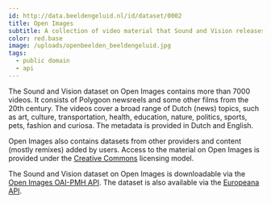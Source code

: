 ```yaml
---
id: http://data.beeldengeluid.nl/id/dataset/0002
title: Open Images
subtitle: A collection of video material that Sound and Vision releases under a Creative Commons licence, or is already in the Public Domain. The video sound dataset on Open Images contains more than 7000 videos.
color: red.base
image: /uploads/openbeelden_beeldengeluid.jpg
tags:
  - public domain
  - api
---
```


The Sound and Vision dataset on Open Images contains more than 7000 videos. It consists of Polygoon newsreels and some other films from the 20th century. The videos cover a broad range of Dutch (news) topics, such as art, culture, transportation, health, education, nature, politics, sports, pets, fashion and curiosa. The metadata is provided in Dutch and English.

Open Images also contains datasets from other providers and content (mostly remixes) added by users. Access to the material on Open Images is provided under the [Creative Commons](http://www.creativecommons.org/ 'Creative Commons') licensing model.

The Sound and Vision dataset on Open Images is downloadable via the [Open Images OAI-PMH API](/apis/open-images). The dataset is also available via the [Europeana API](http://labs.europeana.eu/data/newsreels-from-sound-and-vision-on-the-netherlands-in-the-20th-century/).
